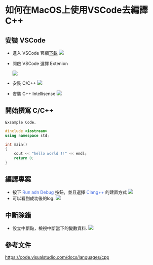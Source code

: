 # 如何在MacOS上使用VSCode去編譯C++

## 安裝 VSCode
- 進入 VSCode 官網[下載](https://code.visualstudio.com/)
![](https://drive.google.com/uc?id=1gZ61xnfWpqUg1iJQi6tDvK4KuCrK5d91)
- 開啟 VSCode 選擇 Extenion 

   ![](https://drive.google.com/uc?id=10WqmHhcyj8dOZCbPz1tQ4ZYApt1p1_Vz)
- 安裝 C/C++
![](https://drive.google.com/uc?id=1z-EOAntNa9mg_8syyvIubaq-pPLPv2DC)
- 安裝 C++ Intellisense
![](https://drive.google.com/uc?id=1JFgVmlogyHYbCWtde7v4fCzj-pufZl9o)


## 開始撰寫 C/C++
`Exsample Code.`
```c++
#include <iostream>
using namespace std;

int main()
{
    cout << "hello world !!" << endl;
    return 0;
}
```

## 編譯專案
- 按下 <font color=#4169e1>Run adn Debug</font> 按鈕，並且選擇 <font color=#4169e1>Clang++</font> 的建置方式 
![](https://drive.google.com/uc?id=1hhmOE6ttKAx4AGdhXPo9POkULMmpCUzc)
- 可以看到成功後的log.
![](https://drive.google.com/uc?id=1tHWVpl0JaQX-1sS6k56ET5G3n-hQPyM4)
## 中斷除錯
- 設立中斷點，檢視中斷當下的變數資料. 
![](https://drive.google.com/uc?id=1H_KzIV95LrBaKQJB0ykxHdfQRLlA9fGM)

## 參考文件
https://code.visualstudio.com/docs/languages/cpp
